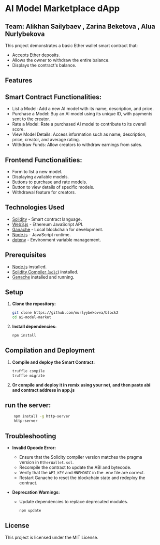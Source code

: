 # AI Model Marketplace dApp

## Team: Alikhan Sailybaev , Zarina Beketova , Alua Nurlybekova

This project demonstrates a basic Ether wallet smart contract that:
- Accepts Ether deposits.
- Allows the owner to withdraw the entire balance.
- Displays the contract's balance.

## Features
## Smart Contract Functionalities:
- List a Model: Add a new AI model with its name, description, and price.
- Purchase a Model: Buy an AI model using its unique ID, with payments sent to the creator.
- Rate a Model: Rate a purchased AI model to contribute to its overall score.
- View Model Details: Access information such as name, description, price, creator, and average rating.
- Withdraw Funds: Allow creators to withdraw earnings from sales.
## Frontend Functionalities:
- Form to list a new model.
- Displaying available models.
- Buttons to purchase and rate models.
- Button to view details of specific models.
- Withdrawal feature for creators.

## Technologies Used
- [Solidity](https://www.soliditylang.org/) - Smart contract language.
- [Web3.js](https://web3js.readthedocs.io/) - Ethereum JavaScript API.
- [Ganache](https://www.trufflesuite.com/ganache) - Local blockchain for development.
- [Node.js](https://nodejs.org/) - JavaScript runtime.
- [dotenv](https://www.npmjs.com/package/dotenv) - Environment variable management.

## Prerequisites
- [Node.js](https://nodejs.org/) installed.
- [Solidity Compiler (`solc`)](https://docs.soliditylang.org/en/v0.8.17/installing-solidity.html) installed.
- [Ganache](https://www.trufflesuite.com/ganache) installed and running.

## Setup

1. **Clone the repository:**
    ```bash
    git clone https://github.com/nurlyybekovva/block2
    cd ai-model-market
    ```

2. **Install dependencies:**
    ```bash
    npm install
    ```

## Compilation and Deployment

1. **Compile and deploy the Smart Contract:**
    ```bash
    truffle compile
    truffle migrate
    ```

1. **Or compile and deploy it in remix using your net, and then paste abi and contract address in app.js**    
    
## run the server:
```bash
    npm install -g http-server
    http-server
```
## Troubleshooting

- **Invalid Opcode Error:**
  - Ensure that the Solidity compiler version matches the pragma version in `EtherWallet.sol`.
  - Recompile the contract to update the ABI and bytecode.
  - Verify that the `API_KEY` and `MNEMONIC` in the .env file are correct.
  - Restart Ganache to reset the blockchain state and redeploy the contract.

- **Deprecation Warnings:**
  - Update dependencies to replace deprecated modules.
    ```bash
    npm update
    ```


## License

This project is licensed under the MIT License.
